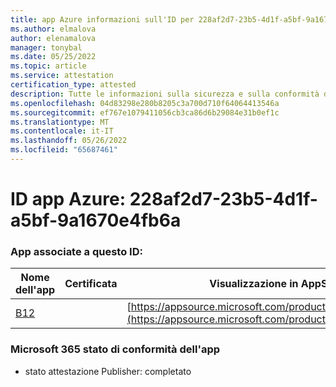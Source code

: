 ```yaml
---
title: app Azure informazioni sull'ID per 228af2d7-23b5-4d1f-a5bf-9a1670e4fb6a
ms.author: elmalova
author: elenamalova
manager: tonybal
ms.date: 05/25/2022
ms.topic: article
ms.service: attestation
certification_type: attested
description: Tutte le informazioni sulla sicurezza e sulla conformità disponibili per 228af2d7-23b5-4d1f-a5bf-9a1670e4fb6a.
ms.openlocfilehash: 04d83298e280b8205c3a700d710f64064413546a
ms.sourcegitcommit: ef767e1079411056cb3ca86d6b29084e31b0ef1c
ms.translationtype: MT
ms.contentlocale: it-IT
ms.lasthandoff: 05/26/2022
ms.locfileid: "65687461"
---
```

# <a name="azure-app-id-228af2d7-23b5-4d1f-a5bf-9a1670e4fb6a"></a>ID app Azure: 228af2d7-23b5-4d1f-a5bf-9a1670e4fb6a


### <a name="apps-associated-with-this-id"></a>App associate a questo ID:
| **Nome dell'app** | **Certificata** | **Visualizzazione in AppSource** |
|--------------|---------------|-----------------------|
| [B12](../forward/WA200004073.md) |  | [https://appsource.microsoft.com/product/office/WA200004073](https://appsource.microsoft.com/product/office/WA200004073) |

### <a name="microsoft-365-app-compliance-status"></a>Microsoft 365 stato di conformità dell'app
- stato attestazione Publisher: completato
